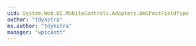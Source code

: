 ```yaml
---
uid: System.Web.UI.MobileControls.Adapters.WmlPostFieldType
author: "tdykstra"
ms.author: "tdykstra"
manager: "wpickett"
---
```


